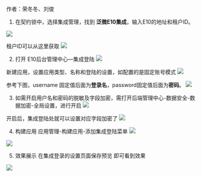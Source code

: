 作者：荣冬冬、刘俊

1. 在契约锁中，选择集成管理，找到 **泛微E10集成**，输入E10的地址和租户ID。

![](../../src/20240111113406.png)

租户ID可以从这里获取
![](../../src/20240111113637.png)


2. 打开 E10后台管理中心—集成登陆
![](../../src/20240111104233.png)

新建应用，设置应用类型、名称和登陆的设置，如配置的是固定账号模式
![](../../src/20240111103856.png)


参考下图，username 固定值后面为**登录名**，password固定值后面为**密码**。
![](../../src/20240111103814.png)


3. 如需开启用户名和密码的脱敏及字段加密，需打开后端管理中心-数据安全-数据加密-全局设置，进行开启
![](https://raw.githubusercontent.com/Lercel/PicGo/main/img/20240111100229.png)

开启后，集成登陆处就可以设置对应字段加密了
![](https://raw.githubusercontent.com/Lercel/PicGo/main/img/20240111100304.png)

4. 构建应用
应用管理-构建应用-添加集成登陆菜单
![](../../src/20240111104729.png)

![](https://raw.githubusercontent.com/Lercel/PicGo/main/img/20240111100524.png)

5. 效果展示
在集成登录的设置页面保存预览 即可看到效果

![](https://raw.githubusercontent.com/Lercel/PicGo/main/img/20240111100559.png)

